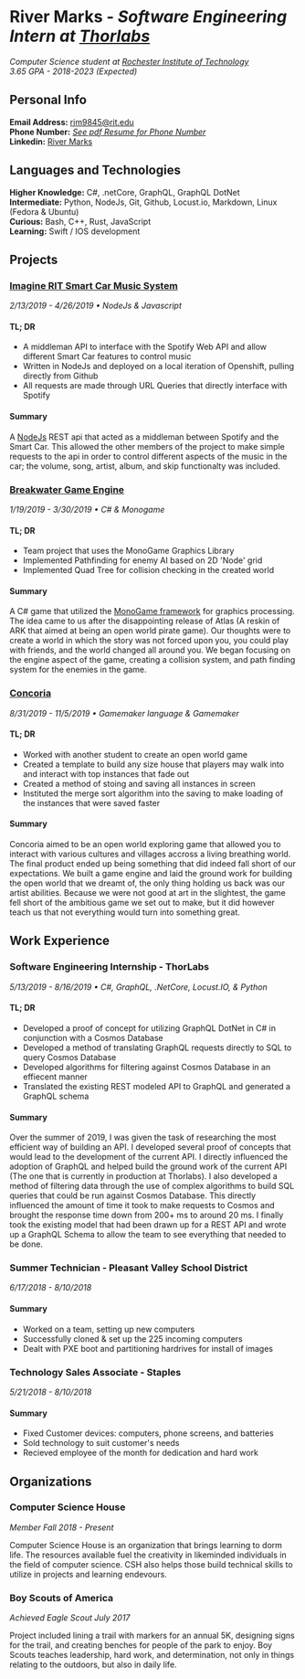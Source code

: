 # River Marks - *Software Engineering Intern at [Thorlabs](https://www.thorlabs.com/)*
*Computer Science student at [Rochester Institute of Technology](https://www.rit.edu)* <br>
*3.65 GPA - 2018-2023 (Expected)*

## Personal Info

**Email Address:** rjm9845@rit.edu <br> 
**Phone Number:** [*See pdf Resume for Phone Number*](https://github.com/rmarks6767/Resume/blob/master/River-Marks-Resume.pdf) <br>
**Linkedin:** [River Marks](https://www.linkedin.com/in/rivermarks/)

## Languages and Technologies
**Higher Knowledge:** C#, .netCore, GraphQL, GraphQL DotNet <br>
**Intermediate:** Python, NodeJs, Git, Github, Locust.io, Markdown, Linux (Fedora & Ubuntu) <br>
**Curious:** Bash, C++, Rust, JavaScript <br>
**Learning:** Swift / IOS development <br>

## Projects

### [Imagine RIT Smart Car Music System](https://github.com/rmarks6767/music-system) 
*2/13/2019 - 4/26/2019 &bull; NodeJs & Javascript*

#### TL; DR
* A middleman API to interface with the Spotify Web API and allow different Smart Car features to control music
* Written in NodeJs and deployed on a local iteration of Openshift, pulling directly from Github
* All requests are made through URL Queries that directly interface with Spotify

#### Summary
A [NodeJs](https://nodejs.org/) REST api that acted as a middleman between Spotify and the Smart Car.  This allowed the other members of the project to make simple requests to the api in order to control different aspects of the music in the car; the volume, song, artist, album, and skip functionalty was included.   <br> 

### [Breakwater Game Engine](https://github.com/rmarks6767/Breakwater)
*1/19/2019 - 3/30/2019 &bull; C# & Monogame*<br>

#### TL; DR
* Team project that uses the MonoGame Graphics Library
* Implemented Pathfinding for enemy AI based on 2D 'Node' grid
* Implemented Quad Tree for collision checking in the created world 

#### Summary
A C# game that utilized the [MonoGame framework](http://www.monogame.net/) for graphics processing.  The idea came to us after the disappointing release of Atlas (A reskin of ARK that aimed at being an open world pirate game).  Our thoughts were to create a world in which the story was not forced upon you, you could play with friends, and the world changed all around you.  We began focusing on the engine aspect of the game, creating a collision system, and path finding system for the enemies in the game.  <br>  

### [Concoria](https://github.com/rmarks6767/Concoria) <br>
*8/31/2019 - 11/5/2019 &bull; Gamemaker language & Gamemaker*<br>

#### TL; DR
* Worked with another student to create an open world game
* Created a template to build any size house that players may walk into and interact with top instances that fade out
* Created a method of stoing and saving all instances in screen
* Instituted the merge sort algorithm into the saving to make loading of the instances that were saved faster

#### Summary
Concoria aimed to be an open world exploring game that allowed you to interact with various cultures and villages accross a living breathing world.  The final product ended up being something that did indeed fall short of our expectations.  We built a game engine and laid the ground work for building the open world that we dreamt of, the only thing holding us back was our artist abilities.  Because we were not good at art in the slightest, the game fell short of the ambitious game we set out to make, but it did however teach us that not everything would turn into something great.

## Work Experience 

### Software Engineering Internship - ThorLabs
*5/13/2019 - 8/16/2019 &bull; C#, GraphQL, .NetCore, Locust.IO, & Python*

#### TL; DR
* Developed a proof of concept for utilizing GraphQL DotNet in C# in conjunction with a Cosmos Database
* Developed a method of translating GraphQL requests directly to SQL to query Cosmos Database
* Developed algorithms for filtering against Cosmos Database in an effiecent manner
* Translated the existing REST modeled API to GraphQL and generated a GraphQL schema <br>

#### Summary
Over the summer of 2019, I was given the task of researching the most efficient way of building an API.  I developed several proof of concepts that would lead to the development of the current API.  I directly influenced the adoption of GraphQL and helped build the ground work of the current API (The one that is currently in production at Thorlabs). I also developed a method of filtering data through the use of complex algorithms to build SQL queries that could be run against Cosmos Database.  This directly influenced the amount of time it took to make requests to Cosmos and brought the response time down from 200+ ms to around 20 ms.  I finally took the existing model that had been drawn up for a REST API and wrote up a GraphQL Schema to allow the team to see everything that needed to be done.

### Summer Technician - Pleasant Valley School District
*6/17/2018 - 8/10/2018*

#### Summary
* Worked on a team, setting up new computers
* Successfully cloned & set up the 225 incoming computers
* Dealt with PXE boot and partitioning hardrives for install of images

### Technology Sales Associate - Staples
*5/21/2018 - 8/10/2018*

#### Summary
* Fixed Customer devices: computers, phone screens, and batteries
* Sold technology to suit customer's needs
* Recieved employee of the month for dedication and hard work 

## Organizations

### Computer Science House
*Member Fall 2018 - Present*

Computer Science House is an organization that brings learning to dorm life.  The resources available fuel the creativity in likeminded individuals in the field of computer science.  CSH also helps those build technical skills to utilize in projects and learning endevours.

### Boy Scouts of America
*Achieved Eagle Scout July 2017*

Project included lining a trail with markers for an annual 5K, designing signs for the trail, and creating benches for people of the park to enjoy.  Boy Scouts teaches leadership, hard work, and determination, not only in things relating to the outdoors, but also in daily life.


